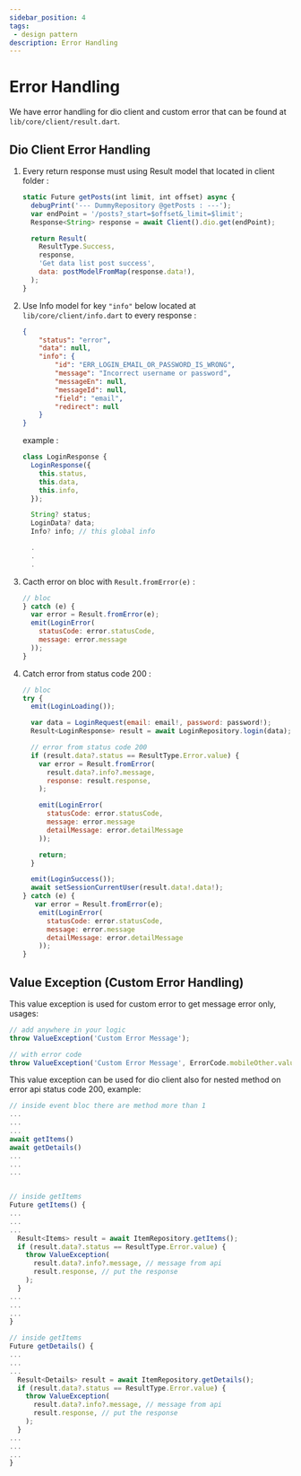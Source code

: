 ```yaml
---
sidebar_position: 4
tags: 
 - design pattern
description: Error Handling
---
```


# Error Handling

We have error handling for dio client and custom error that can be found at  `lib/core/client/result.dart`.

## Dio Client Error Handling
1. Every return response must using Result model that located in client folder :

    ```js
    static Future getPosts(int limit, int offset) async {
      debugPrint('--- DummyRepository @getPosts : ---');
      var endPoint = '/posts?_start=$offset&_limit=$limit';
      Response<String> response = await Client().dio.get(endPoint);

      return Result(
        ResultType.Success,
        response,
        'Get data list post success',
        data: postModelFromMap(response.data!),
      );
    }
    ```
2. Use Info model for key `"info"` below located at `lib/core/client/info.dart` to every response :
   
    ```json
    {
        "status": "error",
        "data": null,
        "info": {
            "id": "ERR_LOGIN_EMAIL_OR_PASSWORD_IS_WRONG",
            "message": "Incorrect username or password",
            "messageEn": null,
            "messageId": null,
            "field": "email",
            "redirect": null
        }
    }
    ```
    
    example :
    ```js
    class LoginResponse {
      LoginResponse({
        this.status,
        this.data,
        this.info,
      });

      String? status;
      LoginData? data;
      Info? info; // this global info

      .
      .
      .
    ```

3. Cacth error on bloc with `Result.fromError(e)` :
 
    ```js
    // bloc
    } catch (e) {
      var error = Result.fromError(e);
      emit(LoginError(
        statusCode: error.statusCode,
        message: error.message
      ));
    }
    ```

4. Catch error from status code 200 :
   
    ```js
    // bloc
    try {
      emit(LoginLoading());

      var data = LoginRequest(email: email!, password: password!);
      Result<LoginResponse> result = await LoginRepository.login(data);

      // error from status code 200
      if (result.data?.status == ResultType.Error.value) {
        var error = Result.fromError(
          result.data?.info?.message, 
          response: result.response,
        );

        emit(LoginError(
          statusCode: error.statusCode,
          message: error.message
          detailMessage: error.detailMessage
        ));

        return;
      }

      emit(LoginSuccess());
      await setSessionCurrentUser(result.data!.data!);
    } catch (e) {
       var error = Result.fromError(e);
        emit(LoginError(
          statusCode: error.statusCode,
          message: error.message
          detailMessage: error.detailMessage
        ));
    }
    ```

  
## Value Exception (Custom Error Handling)

This value exception is used for custom error to get message error only, usages:


```js
// add anywhere in your logic
throw ValueException('Custom Error Message');

// with error code
throw ValueException('Custom Error Message', ErrorCode.mobileOther.value);
```


This value exception can be used for dio client also for nested method on error api status code 200, example:

```js
// inside event bloc there are method more than 1
...
...
...
await getItems()
await getDetails()
...
...
...


// inside getItems 
Future getItems() {
...
...
...
  Result<Items> result = await ItemRepository.getItems();
  if (result.data?.status == ResultType.Error.value) {
    throw ValueException(
      result.data?.info?.message, // message from api
      result.response, // put the response
    );
  }
...
...
...
}

// inside getItems 
Future getDetails() {
...
...
...
  Result<Details> result = await ItemRepository.getDetails();
  if (result.data?.status == ResultType.Error.value) {
    throw ValueException(
      result.data?.info?.message, // message from api
      result.response, // put the response
    );
  }
...
...
...
}
```